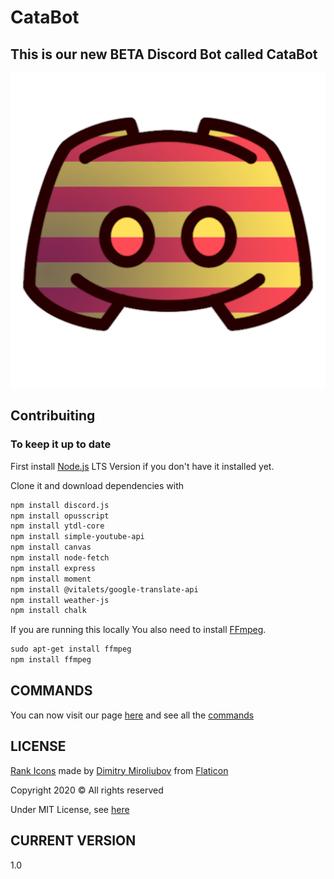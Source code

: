 # CataBot

## This is our new BETA Discord Bot called CataBot

![icon](imgs/icon_cat.png)

## Contribuiting

### To keep it up to date

First install [Node.js](https://nodejs.org/en/) LTS Version if you don't have it installed yet.

Clone it and download dependencies with

```txt
npm install discord.js
npm install opusscript
npm install ytdl-core
npm install simple-youtube-api
npm install canvas
npm install node-fetch
npm install express
npm install moment
npm install @vitalets/google-translate-api
npm install weather-js
npm install chalk
```

If you are running this locally
You also need to install [FFmpeg](https://www.youtube.com/watch?v=qjtmgCb8NcE).

```txt
sudo apt-get install ffmpeg
npm install ffmpeg
```

## **COMMANDS**

You can now visit our page [here](https://catalahd.github.io/CataBot/) and see all the [commands](https://catalahd.github.io/CataBot/commands.html)

## LICENSE

[Rank Icons](https://www.flaticon.com/packs/rank-badge) made by [Dimitry Miroliubov](https://www.flaticon.com/authors/dimitry-miroliubov) from [Flaticon](https://www.flaticon.com/)

Copyright 2020 © All rights reserved

Under MIT License, see [here](LICENSE)

## CURRENT VERSION

1.0
